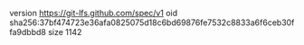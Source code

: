 version https://git-lfs.github.com/spec/v1
oid sha256:37bf474723e36afa0825075d18c6bd69876fe7532c8833a6f6ceb30ffa9dbbd8
size 1142
